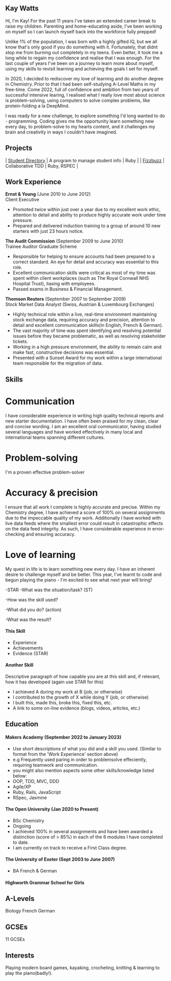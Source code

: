 ## Kay Watts

Hi, I'm Kay! For the past 11 years I've taken an extended career break to raise my children. Parenting and home-educating aside, I've been working on myself so I can launch myself back into the workforce fully prepped!

Unlike 1% of the population, I was born with a highly gifted IQ, but we all know that's only good if you do something with it. Fortunately, that didnt stop me from burning out completely in my teens. Even better, it took me a long while to regain my confidence and realise that I was enough. For the last couple of years I've been on a journey to learn more about myself, using my skills to revisit learning and achieving the goals I set for myself. 

In 2020, I decided to rediscover my love of learning and do another degree in Chemistry. Prior to that I had been self-studying A-Level Maths in my free-time. Come 2022, full of confidence and ambition from two years of successful intensive learing, I realised what I really love most about science is problem-solving, using computers to solve complex problems, like protein-folding a la DeepMind.

I was ready for a new challenge, to explore something I'd long wanted to do - programming. Coding gives me the opportunity learn something new every day, to problem-solve to my hearts content, and it challenges my brain and creativity in ways I couldn't have imagined.

## Projects

| [Student Directory](https://github.com/kwatts949/student-directory) | A program to manage student info | Ruby |
| [Fizzbuzz](https://github.com/lwly-jpg/fizzbuzz) | Collaborative TDD | Ruby, RSPEC |

## Work Experience

**Ernst & Young** (June 2010 to June 2012)  
Client Executive

- Promoted twice within just over a year due to my excellent work ethic, attention to detail and ability to produce highly accurate work under time pressure.
- Prepared and delivered induction training to a group of around 10 new starters with just 23 hours notice.

**The Audit Commission** (September 2009 to June 2010)  
Trainee Auditor Graduate Scheme

- Responsible for helping to ensure accounts had been prepared to a correct standard. An eye for detail and accuracy was essential to this role.
- Excellent communication skills were critical as most of my time was spent within client workplaces (such as The Royal Cornwall NHS Hospital Trust), liasing with employees.
- Passed exams in Business & Financial Management.

**Thomson Reuters** (September 2007 to September 2009)  
Stock Market Data Analyst (Swiss, Austrian & Luxembourg Exchanges)

- Highly technical role within a live, real-time environment maintaining stock exchange data, requiring accuracy and precision, attention to detail and excellent communication skills(in English, French & German). 
- The vast majority of time was spent identifying and resolving potential issues before they became problematic, as well as resolving stakeholder tickets.
- Working in a high pressure environment, the ability to remain calm and make fast, constructive decisions was essential.
- Presented with a Sunset Award for my work within a large international team responsible for the migration of data.  

## Skills
# Communication

I have considerable experience in writing high quality technical reports and new starter documentation. I have often been praised for my clean, clear and concise wording. I am an excellent oral communicator, having studied several languages and have worked effectively in many local and international teams spanning different cultures.

# Problem-solving

I'm a proven effective problem-solver

# Accuracy & precision

I ensure that all work I complete is highly accurate and precise. Within my Chemistry degree, I have achieved a score of 100% on several assignments due to the impeccable quality of my work. Additionally I have worked with live data feeds where the smallest error could result in catastrophic effects on the data feed integrity. As such, I have considerable experience in error-checking and ensuring accuracy.

# Love of learning
My quest in life is to learn something new every day. I have an inherent desire to challenge myself and be better. This year, I've learnt to code and begun playing the piano - I'm excited to see what next year will bring!


-STAR
-What was the situation/task? (ST)

-How was the skill used?

-What did you do? (action)

-What was the result?


#### This Skill

- Experience
- Achievements
- Evidence (STAR)

#### Another Skill

Descriptive paragraph of how capable you are at this skill and, if relevant, how it has developed (again use STAR for this)

- I achieved A during my work at B (job, or otherwise)
- I contributed to the growth of X while doing Y (job, or otherwise)
- I built this, made this, broke this, fixed this, etc.
- A link to some on-line evidence (blogs, videos, articles, etc.)

## Education

#### Makers Academy (September 2022 to January 2023)
- Use short descriptions of what you did and a skill you used. (Similar to format from the 'Work Experience' section above)
- e.g Frequently used paring in order to problemsolve effeciently, requiring teamwork and communication.
- you might also mention aspects some other skills/knowledge listed below: 
- OOP, TDD, MVC, DDD
- Agile/XP
- Ruby, Rails, JavaScript
- RSpec, Jasmine

#### The Open University (Jan 2020 to Present)

- BSc Chemistry
- Ongoing
- I achieved 100% in several assignments and have been awarded a distinction (score of > 85%) in each of the 6 modules I have completed to date.
- I am currently on track to receive a First Class degree.

#### The University of Exeter (Sept 2003 to June 2007)

- BA French & German

#### Highworth Grammar School for Girls

## A-Levels

Biology
French
German

## GCSEs

11 GCSEs

## Interests

Playing modern board games, kayaking, crocheting, knitting & learning to play the piano(badly!).
